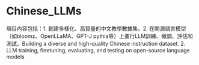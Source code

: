 # Chinese_LLMs
項目內容包括：1.  創建多樣化、高質量的中文教學數據集。2. 在開源語言模型（如bloomz、OpenLLaMA、GPT-J pythia等）上進行LLM訓練、微調、評估和測試。Building a diverse and high-quality Chinese instruction dataset. 2. LLM training, finetuning, evaluating, and testing on open-source language models
